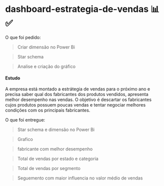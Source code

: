 # dashboard-estrategia-de-vendas 📊✅

O que foi pedido:
> Criar dimensão no Power Bi

> Star schema 

> Analise e criação do gráfico

#### Estudo 
A empresa está montado a estrátegia de vendas para o próximo ano e precisa saber qual dos fabricantes dos produtos vendidos, apresenta melhor desempenho nas vendas. O objetivo é descartar os fabricantes cujos produtos possuem poucas vendas e tentar negociar melhores condições com os principais fabricantes.

O que foi entregue:
> Star schema e dimensão no Power Bi 

> Grafico 

> fabricante com melhor desempenho

> Total de vendas por estado e categoria

> Total de vendas por segmento 

> Seguemento com maior influencia no valor médio de vendas
